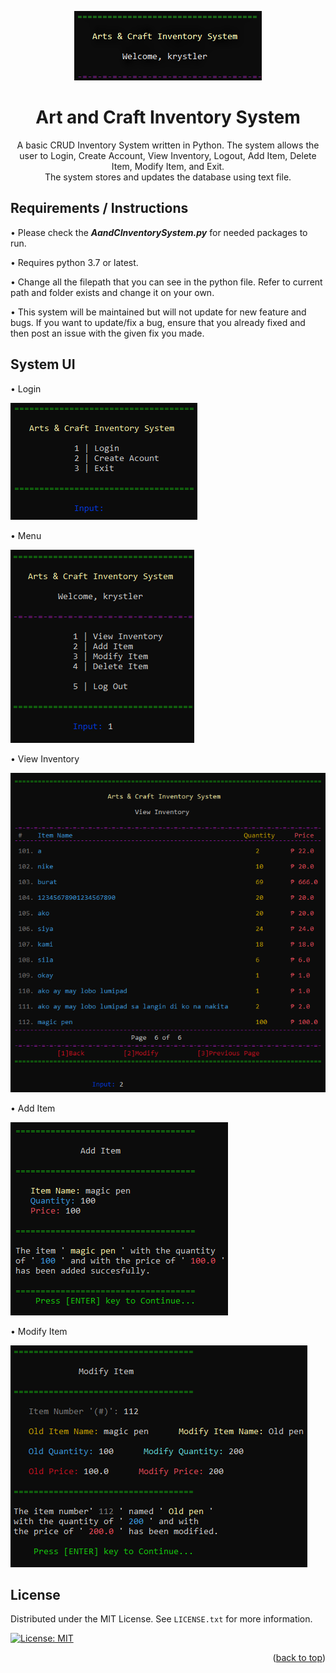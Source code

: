 <p align="center">
  <img width="auto" height="auto" src="/Resources/title.png">
</p>

<h1 align="center">
Art and Craft Inventory System
</h1>
<p align="center">
A basic CRUD Inventory System written in Python. The system allows the user to Login, Create Account, View Inventory, Logout, Add Item, Delete Item, Modify Item, and Exit.
<br>
The system stores and updates the database using text file.
</p>

## Requirements / Instructions
•	Please check the **_AandCInventorySystem.py_** for needed packages to run.

•	Requires python 3.7 or latest.

•	Change all the filepath that you can see in the python file. Refer to current path and folder exists and change it on your own.

•	This system will be maintained but will not update for new feature and bugs. If you want to update/fix a bug, ensure that you already fixed and then post an issue with the given fix you made.

## System UI

•	Login

![](/Resources/login.png)

•	Menu

![](/Resources/menu.png)

•	View Inventory

![](/Resources/view.png)

•	Add Item

![](/Resources/additem.png)

•	Modify Item

![](/Resources/modifyitem.png)


## License

Distributed under the MIT License. See `LICENSE.txt` for more information.

[![License: MIT](https://img.shields.io/badge/License-MIT-yellow.svg)](/LICENSE)

<p align="right">(<a href="#top">back to top</a>)</p>
